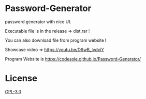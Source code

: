 # Password-Generator
password generator with nice UI.


Executable file is in the release => dist.rar !

You can also download file from program website !

Showcase video => https://youtu.be/D9wB_IvdviY

Program Website is https://codesole.github.io/Password-Generator/

# License
<a href = "http://www.gnu.org/licenses/gpl.html">GPL-3.0</a>
